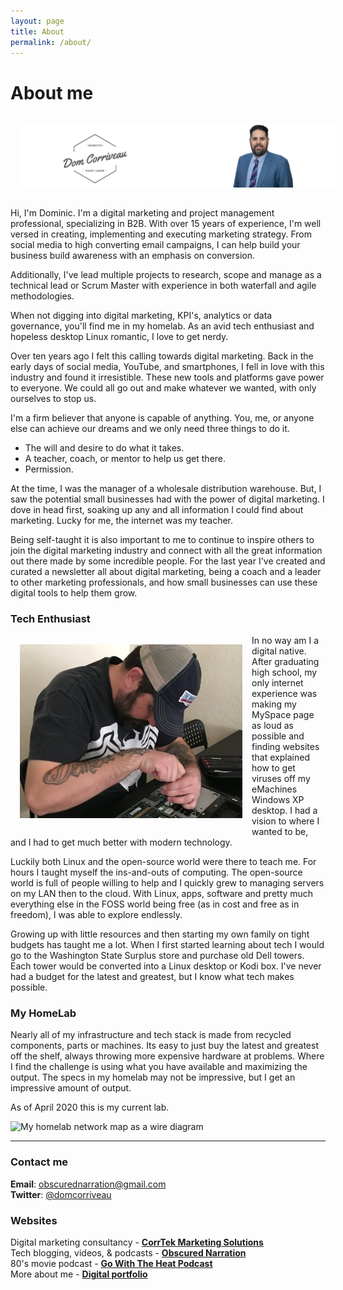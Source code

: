 ```yaml
---
layout: page
title: About
permalink: /about/
---
```

# About me
<img style="float: center; padding: 15px" src="/assets/Digital-Portfolio-Banner-Resume-Page-20200421.jpg" alt="Me, wearing a blue suit next to my logo with my name in it.">

Hi, I'm Dominic. I'm a digital marketing and project management professional, specializing in B2B. With over 15 years of experience, I'm well versed in creating, implementing and executing marketing strategy. From social media to high converting email campaigns, I can help build your business build awareness with an emphasis on conversion.

Additionally, I've lead multiple projects to research, scope and manage as a technical lead or Scrum Master with experience in both waterfall and agile methodologies.

When not digging into digital marketing, KPI's, analytics or data governance, you'll find me in my homelab. As an avid tech enthusiast and hopeless desktop Linux romantic, I love to get nerdy.

Over ten years ago I felt this calling towards digital marketing. Back in the early days of social media, YouTube, and smartphones, I fell in love with this industry and found it irresistible. These new tools and platforms gave power to everyone. We could all go out and make whatever we wanted, with only ourselves to stop us.

I'm a firm believer that anyone is capable of anything. You, me, or anyone else can achieve our dreams and we only need three things to do it.

- The will and desire to do what it takes.
- A teacher, coach, or mentor to help us get there.
- Permission.

At the time, I was the manager of a wholesale distribution warehouse. But, I saw the potential small businesses had with the power of digital marketing. I dove in head first, soaking up any and all information I could find about marketing. Lucky for me, the internet was my teacher.

Being self-taught it is also important to me to continue to inspire others to join the digital marketing industry and connect with all the great information out there made by some incredible people. For the last year I've created and curated a newsletter all about digital marketing, being a coach and a leader to other marketing professionals, and how small businesses can use these digital tools to help them grow.


### Tech Enthusiast

<img style="float: left; padding: 15px" src="/assets/enthusiast-356x278.jpg" alt="Picture of me at the kitchen table disassembling a laptop">

In no way am I a digital native. After graduating high school, my only internet experience was making my MySpace page as loud as possible and finding websites that explained how to get viruses off my eMachines Windows XP desktop. I had a vision to where I wanted to be, and I had to get much better with modern technology.

Luckily both Linux and the open-source world were there to teach me. For hours I taught myself the ins-and-outs of computing. The open-source world is full of people willing to help and I quickly grew to managing servers on my LAN then to the cloud. With Linux, apps, software and pretty much everything else in the FOSS world being free (as in cost and free as in freedom), I was able to explore endlessly.

Growing up with little resources and then starting my own family on tight budgets has taught me a lot. When I first started learning about tech I would go to the Washington State Surplus store and purchase old Dell towers. Each tower would be converted into a Linux desktop or Kodi box. I've never had a budget for the latest and greatest, but I know what tech makes possible.  

### My HomeLab

Nearly all of my infrastructure and tech stack is made from recycled components, parts or machines. Its easy to just buy the latest and greatest off the shelf, always throwing more expensive hardware at problems. Where I find the challenge is using what you have available and maximizing the output. The specs in my homelab may not be impressive, but I get an impressive amount of output.

As of April 2020 this is my current lab.

![My homelab network map as a wire diagram](https://domcorriveau.me/wp-content/uploads/2020/04/Network-Map-20200423-1024x791.jpg)

* * *

### Contact me

**Email**: obscurednarration@gmail.com  
**Twitter**: [@domcorriveau](https://twitter.com/domcorriveau)

### Websites

Digital marketing consultancy - **[CorrTek Marketing Solutions](https://corrteksolutions.com)**  
Tech blogging, videos, & podcasts - **[Obscured Narration](https://obscurednarration.com)**  
80's movie podcast - **[Go With The Heat Podcast](http://gowiththeheat.com)**  
More about me - **[Digital portfolio](https://domcorrivea.me)**  
